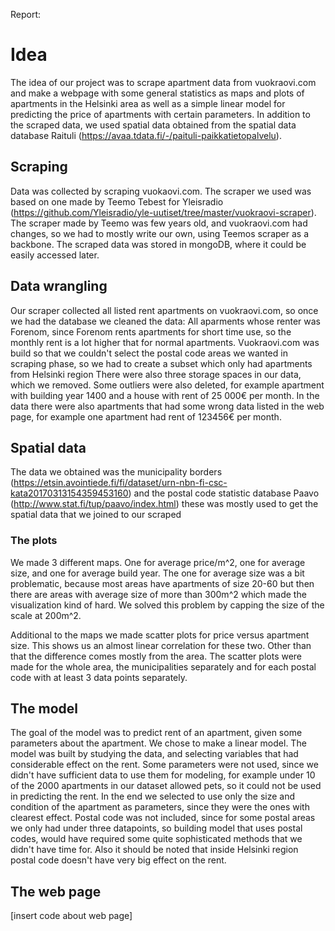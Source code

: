 Report:

# Idea

The idea of our project was to scrape apartment data from vuokraovi.com and make a webpage with some general statistics as maps and plots of apartments in the Helsinki area as well as a simple linear model for  predicting the price of apartments with certain parameters. In addition to the scraped data, we used spatial data obtained from the spatial data database Raituli (https://avaa.tdata.fi/-/paituli-paikkatietopalvelu).

## Scraping
Data was collected by scraping vuokaovi.com. The scraper we used was based on one made by Teemo Tebest for Yleisradio (https://github.com/Yleisradio/yle-uutiset/tree/master/vuokraovi-scraper). The scraper made by Teemo was few years old, and vuokraovi.com had changes, so we had to mostly write our own, using Teemos scraper as a backbone. The scraped data was stored in mongoDB, where it could be easily accessed later.

## Data wrangling
Our scraper collected all listed rent apartments on vuokraovi.com, so once we had the database we cleaned the data:
All aparments whose renter was Forenom, since Forenom rents apartments for short time use, so the monthly rent is a lot higher that for normal apartments.
Vuokraovi.com was build so that we couldn't select the postal code areas we wanted in scraping phase, so we had to create a subset which only had apartments from Helsinki region
There were also three storage spaces in our data, which we removed.
Some outliers were also deleted, for example apartment with building year 1400 and a house with rent of 25 000€ per month. In the data there were also apartments that had some wrong data listed in the web page, for example one apartment had rent of 123456€ per month.


## Spatial data

The data we obtained was the municipality borders (https://etsin.avointiede.fi/fi/dataset/urn-nbn-fi-csc-kata20170313154359453160) and  the postal code statistic database Paavo (http://www.stat.fi/tup/paavo/index.html) these was mostly used to get the spatial data that we joined to our scraped


### The plots

We made 3 different maps. One for average price/m^2, one for average size, and one for average build year. The one for average size was a bit problematic, because most areas have apartments of size 20-60 but then there are areas with average size of more than 300m^2 which made the visualization kind of hard. We solved this problem by capping the size of the scale at 200m^2.

Additional to the maps we made scatter plots for price versus apartment size. This shows us an almost linear correlation for these two.  Other than that the difference comes mostly from the area. The scatter plots were made for the whole area, the municipalities separately and for each postal code with at least 3 data points separately.

## The model
The goal of the model was to predict rent of an apartment, given some parameters about the apartment. We chose to make a linear model. The model was built by studying the data, and selecting variables that had considerable effect on the rent. Some parameters were not used, since we didn't have sufficient data to use them for modeling, for example under 10 of the 2000 apartments in our dataset allowed pets, so it could not be used in predicting the rent. 
In the end we selected to use only the size and condition of the apartment as parameters, since they were the ones with clearest effect. 
Postal code was not included, since for some postal areas we only had under three datapoints, so building model that uses postal codes, would have required some quite sophisticated methods that we didn't have time for. Also it should be noted that inside Helsinki region postal code doesn't have very big effect on the rent.

## The web page
[insert code about web page]
